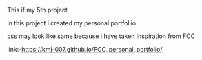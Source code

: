 This if my 5th project 

in this project i created my personal portfoliio

css may look like same because i have taken inspiration from FCC

link:-https://kmj-007.github.io/FCC_personal_portfolio/
